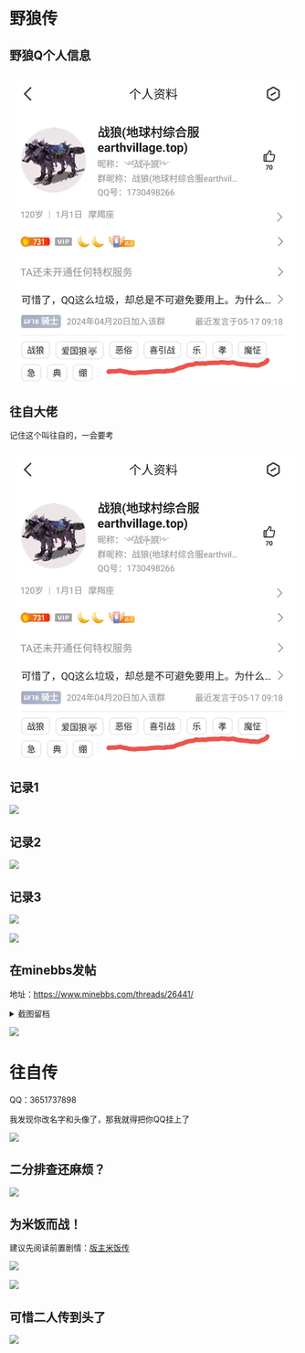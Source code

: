 # 野狼传

## 野狼Q个人信息

![](/others/二人传/1.jpg)

## 往自大佬

记住这个叫往自的，一会要考

![](/others/二人传/1.jpg)

## 记录1

![](/other/二人传/记录1.png)

## 记录2

![](/other/二人传/记录2.png)

## 记录3

![](/other/二人传/记录3.png)

![](/other/二人传/记录3-1.png)

## 在minebbs发帖

地址：https://www.minebbs.com/threads/26441/

<details>
  <summary>截图留档</summary>

![](/other/二人传/minebbs-26441留档.png)

</details>

![](/other/二人传/0金粒.png)

# 往自传

QQ：3651737898

我发现你改名字和头像了，那我就得把你QQ挂上了

![](/other/二人传/改头像和名字了.png)

## 二分排查还麻烦？

![](/other/二人传/往-1.png)

## 为米饭而战！

建议先阅读前置剧情：[版主米饭传](版主米饭传.md)

![](/other/二人传/往-2.png)

![](/other/二人传/往-3.png)

## 可惜二人传到头了

![](/other/二人传/往-4.png)
